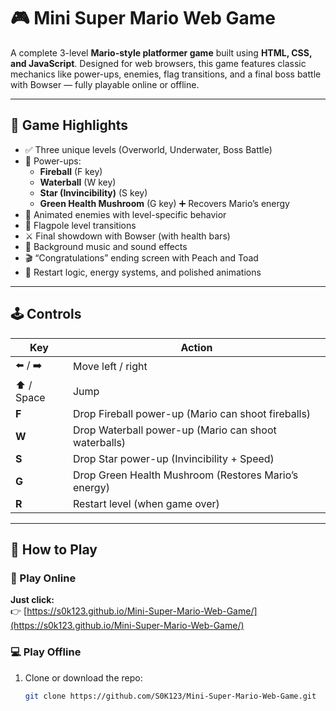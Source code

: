 # 🎮 Mini Super Mario Web Game

A complete 3-level **Mario-style platformer game** built using **HTML, CSS, and JavaScript**. Designed for web browsers, this game features classic mechanics like power-ups, enemies, flag transitions, and a final boss battle with Bowser — fully playable online or offline.

---

## 🌟 Game Highlights

- ✅ Three unique levels (Overworld, Underwater, Boss Battle)
- 🍄 Power-ups:
  - **Fireball** (F key)
  - **Waterball** (W key)
  - **Star (Invincibility)** (S key)
  - **Green Health Mushroom** (G key) ➕ Recovers Mario’s energy
- 👾 Animated enemies with level-specific behavior
- 🏁 Flagpole level transitions
- ⚔️ Final showdown with Bowser (with health bars)
- 🎵 Background music and sound effects
- 🎬 “Congratulations” ending screen with Peach and Toad
- 🔁 Restart logic, energy systems, and polished animations

---

## 🕹️ Controls

| Key         | Action                                 |
|-------------|----------------------------------------|
| ⬅️ / ➡️     | Move left / right                      |
| ⬆️ / Space  | Jump                                   |
| **F**       | Drop Fireball power-up (Mario can shoot fireballs) |
| **W**       | Drop Waterball power-up (Mario can shoot waterballs) |
| **S**       | Drop Star power-up (Invincibility + Speed) |
| **G**       | Drop Green Health Mushroom (Restores Mario’s energy) |
| **R**       | Restart level (when game over)         |

---

## 🚀 How to Play

### 🔗 Play Online  
**Just click:**  
👉 [https://s0k123.github.io/Mini-Super-Mario-Web-Game/](https://s0k123.github.io/Mini-Super-Mario-Web-Game/)

### 💻 Play Offline  
1. Clone or download the repo:
   ```bash
   git clone https://github.com/S0K123/Mini-Super-Mario-Web-Game.git

